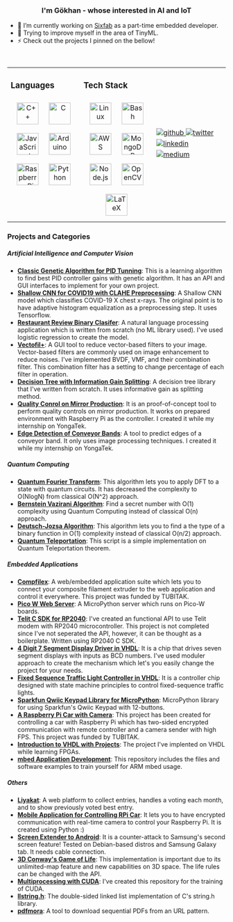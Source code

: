 ### <div align="center">I'm Gökhan - whose interested in AI and IoT</div>  
  

- 🔭 I’m currently working on [Sixfab](https://sixfab.com) as a part-time embedded developer.  
- 🌱 Trying to improve myself in the area of TinyML. 
- ⚡ Check out the projects I pinned on the bellow!
  

<br/>  

<table><tr><td valign="top" width="33%">
  
### Languages  
<div align="center">  
<a href="https://www.cplusplus.com/" target="_blank"><img style="margin: 10px" src="https://profilinator.rishav.dev/skills-assets/cplusplus-original.svg" alt="C++" height="50" /></a>  
<a href="https://www.cprogramming.com/" target="_blank"><img style="margin: 10px" src="https://profilinator.rishav.dev/skills-assets/c-original.svg" alt="C" height="50" /></a>  
<a href="https://www.javascript.com/" target="_blank"><img style="margin: 10px" src="https://profilinator.rishav.dev/skills-assets/javascript-original.svg" alt="JavaScript" height="50" /></a>  
<a href="https://www.arduino.cc/" target="_blank"><img style="margin: 10px" src="https://profilinator.rishav.dev/skills-assets/arduino.png" alt="Arduino" height="50" /></a>  
<a href="https://www.raspberrypi.org/" target="_blank"><img style="margin: 10px" src="https://profilinator.rishav.dev/skills-assets/raspberrypi.png" alt="Raspberry Pi" height="50" /></a>  
<a href="https://www.python.org/" target="_blank"><img style="margin: 10px" src="https://profilinator.rishav.dev/skills-assets/python-original.svg" alt="Python" height="50" /></a>  
</div>

</td><td valign="top" width="33%">



### Tech Stack  
<div align="center">  
<a href="https://www.linux.org/" target="_blank"><img style="margin: 10px" src="https://profilinator.rishav.dev/skills-assets/linux-original.svg" alt="Linux" height="50" /></a>  
<a href="https://www.gnu.org/software/bash/" target="_blank"><img style="margin: 10px" src="https://profilinator.rishav.dev/skills-assets/gnu_bash-icon.svg" alt="Bash" height="50" /></a>  
<a href="https://aws.amazon.com/" target="_blank"><img style="margin: 10px" src="https://profilinator.rishav.dev/skills-assets/amazonwebservices-original-wordmark.svg" alt="AWS" height="50" /></a>  
<a href="https://www.mongodb.com/" target="_blank"><img style="margin: 10px" src="https://profilinator.rishav.dev/skills-assets/mongodb-original-wordmark.svg" alt="MongoDB" height="50" /></a>  
<a href="https://nodejs.org/" target="_blank"><img style="margin: 10px" src="https://profilinator.rishav.dev/skills-assets/nodejs-original-wordmark.svg" alt="Node.js" height="50" /></a>  
<a href="https://opencv.org/" target="_blank"><img style="margin: 10px" src="https://profilinator.rishav.dev/skills-assets/opencv-icon.svg" alt="OpenCV" height="50" /></a>  
<a href="https://www.latex-project.org/" target="_blank"><img style="margin: 10px" src="https://profilinator.rishav.dev/skills-assets/latex.png" alt="LaTeX" height="50" /></a>  
</div>

</td><td valign="center" width="33%">

<a href="https://github.com/electricalgorithm" target="_blank">
<img src=https://img.shields.io/badge/github-%2324292e.svg?&style=for-the-badge&logo=github&logoColor=white alt=github style="margin-bottom: 5px;" />
</a>
<a href="https://twitter.com/gkhnkcmrli" target="_blank">
<img src=https://img.shields.io/badge/twitter-%2300acee.svg?&style=for-the-badge&logo=twitter&logoColor=white alt=twitter style="margin-bottom: 5px;" />
</a>
<a href="https://linkedin.com/in/gokhankocmarli" target="_blank">
<img src=https://img.shields.io/badge/linkedin-%231E77B5.svg?&style=for-the-badge&logo=linkedin&logoColor=white alt=linkedin style="margin-bottom: 5px;" />
</a>
<a href="https://medium.com/@physicalgorithm" target="_blank">
<img src=https://img.shields.io/badge/medium-%23292929.svg?&style=for-the-badge&logo=medium&logoColor=white alt=medium style="margin-bottom: 5px;" />
</a>  
</td></tr></table>

### Projects and Categories
##### Artificial Intelligence and Computer Vision
- [**Classic Genetic Algorithm for PID Tunning**](https://github.com/electricalgorithm/ClassicGeneticAlgorithm4PID): This is a learning algorithm to find best PID controller gains with genetic algorithm. It has an API and GUI interfaces to implement for your own project.
- [**Shallow CNN for COVID19 with CLAHE Preprocessing**](https://github.com/electricalgorithm/NCLAHE-ShallowCNN-COVID19): A Shallow CNN model which classifies COVID-19 X chest x-rays. The original point is to have adaptive histogram equalization as a preprocessing step. It uses Tensorflow.
- [**Restaurant Review Binary Clasifer**](https://github.com/electricalgorithm/RestaurantReviewClassifier): A natural language processing application which is written from scratch (no ML library used). I've used logistic regression to create the model.
- [**Vectofil+**](https://github.com/electricalgorithm/vectofil): A GUI tool to reduce vector-based filters to your image. Vector-based filters are commonly used on image enhancement to reduce noises. I've implemented BVDF, VMF, and their combination filter. This combination filter has a setting to change percentage of each filter in operation.
- [**Decision Tree with Information Gain Splitting**](https://github.com/electricalgorithm/DecisionTree-InformationGain): A decision tree library that I've written from scratch. It uses informative gain as splitting method.
- [**Quality Conrol on Mirror Production**](https://github.com/electricalgorithm/QualityConrolMirrorProduction): It is an proof-of-concept tool to perform quality controls on mirror production. It works on prepared environment with Raspberry Pi as the controller. I created it while my internship on YongaTek.
- [**Edge Detection of Conveyor Bands**](https://github.com/electricalgorithm/ConveyorBandEdgeDetection): A tool to predict edges of a conveyor band. It only uses image processing techniques. I created it while my internship on YongaTek.

##### Quantum Computing
- [**Quantum Fourier Transform**](https://github.com/electricalgorithm/QuantumFourierTransform): This algorithm lets you to apply DFT to a state with quantum circuits. It has decreased the complexity to O(NlogN) from classical O(N^2) approach.
- [**Bernstein Vazirani Algorithm**](https://github.com/electricalgorithm/BernsteinVaziraniAlgorithm): Find a secret number with O(1) complexity using Quantum Computing instead of classical O(n) approach.
- [**Deutsch-Jozsa Algorithm**](https://github.com/electricalgorithm/DeutschJozsaAlgorithm): This algorithm lets you to find a the type of a binary function in O(1) complexity instead of classical O(n/2) approach.
- [**Quantum Teleportation**](https://github.com/electricalgorithm/QuantumTeleportation): This script is a simple implementation on Quantum Teleportation theorem.

##### Embedded Applications
- [**Compfilex**](https://github.com/electricalgorithm/compfilex): A web/embedded application suite which lets you to connect your composite filament extruder to the web application and control it everywhere. This project was funded by TUBITAK.
- [**Pico W Web Server**](https://github.com/electricalgorithm/pico-w-webserver): A MicroPython server which runs on Pico-W boards.
- [**Telit C SDK for RP2040**](https://github.com/electricalgorithm/RP2040-Telit-C-SDK): I've created an functional API to use Telit modem with RP2040 microcontroller. This project is not completed since I've not seperated the API, however, it can be thought as a boilerplate. Written using RP2040 C SDK.
- [**4 Digit 7 Segment Display Driver in VHDL**](https://www.electricalgorithm.xyz/4-digit-7-segment-display-vhdl/): It is a chip that drives seven segment displays with inputs as BCD numbers. I've used moduler approach to create the mechanism which let's you easily change the project for your needs.
- [**Fixed Sequence Traffic Light Controller in VHDL**](https://www.electricalgorithm.xyz/fixed-sequence-traffic-light-controller/): It is a controller chip designed with state machine principles to control fixed-sequence traffic lights.
- [**Sparkfun Qwiic Keypad Library for MicroPython**](https://github.com/electricalgorithm/micropython-qwiic-keypad): MicroPython library for using Sparkfun's Qwiic Keypad with 12-buttons.
- [**A Raspberry Pi Car with Camera**](https://github.com/electricalgorithm/invdef_server): This project has been created for controlling a car with Raspberry Pi which has two-sided encrypted communication with remote controller and a camera sender with high FPS. This project was funded by TUBITAK.
- [**Introduction to VHDL with Projects**](https://github.com/electricalgorithm/introduction-to-VHDL-projects): The project I've implented on VHDL while learning FPGAs.
- [**mbed Application Development**](https://github.com/electricalgorithm/marun-cse2037): This repository includes the files and software examples to train yourself for ARM mbed usage.

##### Others
- [**Liyakat**](https://github.com/electricalgorithm/liyakat): A web platform to collect entries, handles a voting each month, and to show previously voted best entry.
- [**Mobile Application for Controlling RPi Car**](https://github.com/electricalgorithm/invisible-defender): It lets you to have encrypted communication with real-time camera to control your Raspberry Pi. It is created using Python :)
- [**Screen Extender to Android**](https://github.com/electricalgorithm/extend-screen-to-android): It is a counter-attack to Samsung's second screen feature! Tested on Debian-based distros and Samsung Galaxy tab. It needs cable connection.
- [**3D Conway's Game of Life**](https://github.com/electricalgorithm/3D-Conways-Game-of-Life): This implementation is important due to its unlimited-map feature and new capabilities on 3D space. The life rules can be changed with the API.
- [**Multiprocessing with CUDA**](https://github.com/electricalgorithm/CUDAOgrenme): I've created this repository for the training of CUDA.
- [**llstring.h**](https://github.com/electricalgorithm/llstring.h): The double-sided linked list implementation of C's string.h library.
- [**pdfmora**](https://github.com/electricalgorithm/pdfmora): A tool to download sequential PDFs from an URL pattern.
